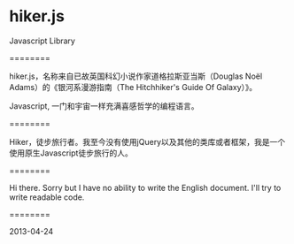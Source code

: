 hiker.js
========

Javascript Library

========

hiker.js，名称来自已故英国科幻小说作家道格拉斯亚当斯（Douglas Noël Adams）的《银河系漫游指南（The Hitchhiker's Guide Of Galaxy）》。

Javascript, 一门和宇宙一样充满喜感哲学的编程语言。

========

Hiker，徒步旅行者。我至今没有使用jQuery以及其他的类库或者框架，我是一个使用原生Javascript徒步旅行的人。

========

Hi there. Sorry but I have no ability to write the English document. I'll try to write readable code.

========

2013-04-24
